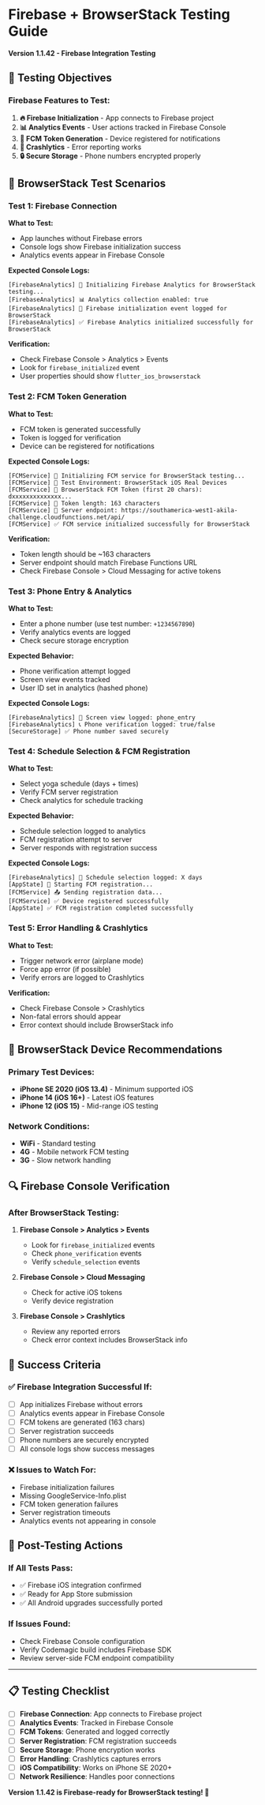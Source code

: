 # Firebase + BrowserStack Testing Guide
**Version 1.1.42 - Firebase Integration Testing**

## 🎯 **Testing Objectives**

### **Firebase Features to Test:**
1. **🔥 Firebase Initialization** - App connects to Firebase project
2. **📊 Analytics Events** - User actions tracked in Firebase Console
3. **🔔 FCM Token Generation** - Device registered for notifications
4. **🐛 Crashlytics** - Error reporting works
5. **🔒 Secure Storage** - Phone numbers encrypted properly

## 🧪 **BrowserStack Test Scenarios**

### **Test 1: Firebase Connection**
**What to Test:**
- App launches without Firebase errors
- Console logs show Firebase initialization success
- Analytics events appear in Firebase Console

**Expected Console Logs:**
```
[FirebaseAnalytics] 🔄 Initializing Firebase Analytics for BrowserStack testing...
[FirebaseAnalytics] 📊 Analytics collection enabled: true
[FirebaseAnalytics] 🧪 Firebase initialization event logged for BrowserStack
[FirebaseAnalytics] ✅ Firebase Analytics initialized successfully for BrowserStack
```

**Verification:**
- Check Firebase Console > Analytics > Events
- Look for `firebase_initialized` event
- User properties should show `flutter_ios_browserstack`

### **Test 2: FCM Token Generation**
**What to Test:**
- FCM token is generated successfully
- Token is logged for verification
- Device can be registered for notifications

**Expected Console Logs:**
```
[FCMService] 🔄 Initializing FCM service for BrowserStack testing...
[FCMService] 🧪 Test Environment: BrowserStack iOS Real Devices
[FCMService] 🧪 BrowserStack FCM Token (first 20 chars): dxxxxxxxxxxxxxx...
[FCMService] 🧪 Token length: 163 characters
[FCMService] 🧪 Server endpoint: https://southamerica-west1-akila-challenge.cloudfunctions.net/api/
[FCMService] ✅ FCM service initialized successfully for BrowserStack
```

**Verification:**
- Token length should be ~163 characters
- Server endpoint should match Firebase Functions URL
- Check Firebase Console > Cloud Messaging for active tokens

### **Test 3: Phone Entry & Analytics**
**What to Test:**
- Enter a phone number (use test number: `+1234567890`)
- Verify analytics events are logged
- Check secure storage encryption

**Expected Behavior:**
- Phone verification attempt logged
- Screen view events tracked
- User ID set in analytics (hashed phone)

**Expected Console Logs:**
```
[FirebaseAnalytics] 📱 Screen view logged: phone_entry
[FirebaseAnalytics] 📞 Phone verification logged: true/false
[SecureStorage] ✅ Phone number saved securely
```

### **Test 4: Schedule Selection & FCM Registration**
**What to Test:**
- Select yoga schedule (days + times)
- Verify FCM server registration
- Check analytics for schedule tracking

**Expected Behavior:**
- Schedule selection logged to analytics
- FCM registration attempt to server
- Server responds with registration success

**Expected Console Logs:**
```
[FirebaseAnalytics] 📅 Schedule selection logged: X days
[AppState] 🔔 Starting FCM registration...
[FCMService] 📤 Sending registration data...
[FCMService] ✅ Device registered successfully
[AppState] ✅ FCM registration completed successfully
```

### **Test 5: Error Handling & Crashlytics**
**What to Test:**
- Trigger network error (airplane mode)
- Force app error (if possible)
- Verify errors are logged to Crashlytics

**Verification:**
- Check Firebase Console > Crashlytics
- Non-fatal errors should appear
- Error context should include BrowserStack info

## 📱 **BrowserStack Device Recommendations**

### **Primary Test Devices:**
- **iPhone SE 2020 (iOS 13.4)** - Minimum supported iOS
- **iPhone 14 (iOS 16+)** - Latest iOS features
- **iPhone 12 (iOS 15)** - Mid-range iOS testing

### **Network Conditions:**
- **WiFi** - Standard testing
- **4G** - Mobile network FCM testing
- **3G** - Slow network handling

## 🔍 **Firebase Console Verification**

### **After BrowserStack Testing:**

1. **Firebase Console > Analytics > Events**
   - Look for `firebase_initialized` events
   - Check `phone_verification` events
   - Verify `schedule_selection` events

2. **Firebase Console > Cloud Messaging**
   - Check for active iOS tokens
   - Verify device registration

3. **Firebase Console > Crashlytics**
   - Review any reported errors
   - Check error context includes BrowserStack info

## 🎯 **Success Criteria**

### **✅ Firebase Integration Successful If:**
- [ ] App initializes Firebase without errors
- [ ] Analytics events appear in Firebase Console
- [ ] FCM tokens are generated (163 chars)
- [ ] Server registration succeeds
- [ ] Phone numbers are securely encrypted
- [ ] All console logs show success messages

### **❌ Issues to Watch For:**
- Firebase initialization failures
- Missing GoogleService-Info.plist
- FCM token generation failures
- Server registration timeouts
- Analytics events not appearing in console

## 🚀 **Post-Testing Actions**

### **If All Tests Pass:**
- ✅ Firebase iOS integration confirmed
- ✅ Ready for App Store submission
- ✅ All Android upgrades successfully ported

### **If Issues Found:**
- Check Firebase Console configuration
- Verify Codemagic build includes Firebase SDK
- Review server-side FCM endpoint compatibility

---

## 📋 **Testing Checklist**

- [ ] **Firebase Connection**: App connects to Firebase project
- [ ] **Analytics Events**: Tracked in Firebase Console  
- [ ] **FCM Tokens**: Generated and logged correctly
- [ ] **Server Registration**: FCM registration succeeds
- [ ] **Secure Storage**: Phone encryption works
- [ ] **Error Handling**: Crashlytics captures errors
- [ ] **iOS Compatibility**: Works on iPhone SE 2020+
- [ ] **Network Resilience**: Handles poor connections

**Version 1.1.42 is Firebase-ready for BrowserStack testing! 🎉**